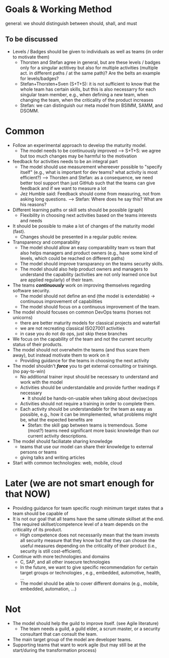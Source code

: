 # Goals & Working Method

general: we should distinguish between should, shall, and must

## To be discussed
- Levels / Badges should be given to individuals as well as teams (in order to motivate them)
  - Thorsten and Stefan agree in general, but are these levels / badges only for a singular actitivey but also for multiple activities (multiple act. in different paths / at the same path)? Are the belts an example for levels/badges?
  - Stefan+Thorsten+Sven (S+T+S): it is not sufficient to know that the whole team has certain skills, but this is also necessarry for each singular team member, e.g., when defining a new team, when changing the team, when the criticality of the product increases 
  - Stefan: we can distinguish our meta model from BSIMM, SAMM, and DSOMM.

# Common
- Follow an experimental approach to develop the maturity model.
  - The model needs to be continuously improved --> S+T+S: we agree but too much changes may be harmful to the motivation
- feedback for activities needs to be an integral part
  - The model should use measurement whereever possible to "specify itself" (e.g., what is important for dev teams? what activity is most efficient?) --> Thorsten and Stefan: as a consequence, we need better tool support than just GitHub such that the teams can give feedback and if we want to measure a lot
  - Jez Humble said: Feedback should come from measuring, not from asking long questions. --> Stefan: Where does he say this? What are his reasons?
- Different learning paths or skill sets should be possible (graph)
  - Flexibility in choosing next activities based on the teams interests and needs
- It should be possible to make a lot of changes of the maturity model (fast).
  - Changes should be presented in a regular public review.
- Transparency and comparability
  - The model should allow an easy comparability team vs team that also helps managers and product owners (e.g., have some kind of levels, which could be reached on different paths)
  - The model should improve transparancy on the teams security skills.
  - The model should also help product owners and managers to understand the capability (activities are not only learned once but are applied regularly) of their team.
- The teams ***continuously*** work on improving themselves regarding software security.
  - The model should not define an end (the model is extendable) -> continuous improvement of capabilities
  - The model should focus on a continuous improvement of the team.
- The model should focuses on common DevOps teams (horses not unicorns)
  - there are better maturity models for classical projects and waterfall
  - we are not recreating classical ISO27001 activities
  - in case you do not do ops, just skip these branches
- We focus on the capability of the team and not the current security status of their products.
- The model should not overwhelm the teams (and thus scare them away), but instead motivate them to work on it
  - Providing guidance for the teams in choosing the next activity
- The model shouldn't ***force*** you to get external consulting or trainings. (no pay-to-win)
  - No additional trainer input should be necessary to understand and work with the model
  - Activities should be understandable and provide further readings if necessary
    - It should be hands-on-usable when talking about dev(sec)ops
  - Activities should not require a training in order to complete them.
  - Each activity should be understandable for the team as easy as possible, e.g., how it can be immplemented, what problems might be, what the expected benefits are
    - Stefan: the skill gap between teams is tremendous. Some (most?) teams need significant more basic knowledge than our current activity descriptions.
- The model should faciliatate sharing knowledge
  - teams that use our model can share their knowledge to external persons or teams
  - giving talks and writing articles
- Start with common technologies: web, mobile, cloud

# Later (we are not smart enough for that NOW)
- Providing guidance for team specific rough minimum target states that a team should be capable of
- It is not our goal that all teams have the same ultimate skillset at the end. The required skillset/competence level of a team depends on the criticality of its product. 
  - High competence does not necessarily mean that the team invests all security measure that they know but that they can choose the useful measures depending on the criticality of their product (i.e., security is still cost-efficient).
- Continue with more technologies and domains
  - C, SAP, and all other insecure technologies
  - In the future, we want to give specific recommendation for certain target groups or technologies , e.g., embedded, automotive, health, ...
  - The model should be able to cover different domains (e.g., mobile, embedded, automation, ...)

# Not
- The model should help the guild to improve itself. (see Agile literature)
  - The team needs a guild, a guild elder, a scrum master, or a security consultant that can consult the team.
- The main target group of the model are developer teams.
- Supporting teams that want to work agile (but may still be at the start/during the transformation process)
